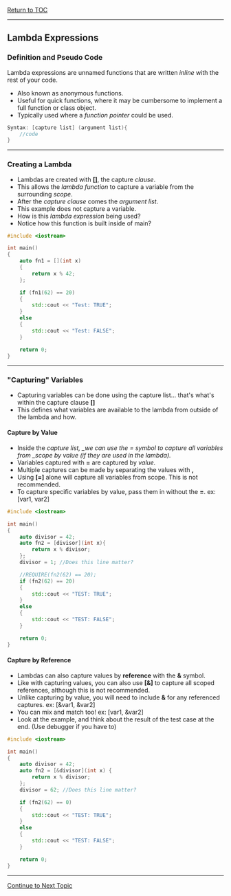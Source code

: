 <a href="https://github.com/CyberTrainingUSAF/10-Archive/blob/master/IQT-CPP_Programming/00-Table-of-Contents.md" > Return to TOC </a>

---

## Lambda Expressions


### Definition and Pseudo Code

Lambda expressions are unnamed functions that are written _inline_ with the rest of your code.

* Also known as anonymous functions.
* Useful for quick functions, where it may be cumbersome to implement a full function or class object.
* Typically used where a _function pointer_ could be used.

```cpp
Syntax: [capture list] (argument list){
    //code
}
```

---

### Creating a Lambda

* Lambdas are created with **\[\]**, the capture _clause_.
* This allows the _lambda function_ to capture a variable from the surrounding _scope_.
* After the _capture clause_ comes the _argument list_.
* This example does not capture a variable.
* How is this _lambda expression_ being used?
* Notice how this function is built inside of main?

```cpp
#include <iostream>

int main()
{
    auto fn1 = [](int x)
    {
        return x % 42;
    };

    if (fn1(62) == 20)
    {
        std::cout << "Test: TRUE";
    }
    else
    {
        std::cout << "Test: FALSE";
    }

    return 0;
}
```

---

### "Capturing" Variables

* Capturing variables can be done using the capture list... that's what's within the capture clause **\[\]**
* This defines what variables are available to the lambda from outside of the lambda and how. 

#### Capture by Value

* Inside the _capture list, \_we can use the = symbol to capture all variables from \_scope by value \(if they are used in the lambda\)._
* Variables captured with **=** are captured by _value._
* Multiple captures can be made by separating the values with **,**
* Using **\[=\]** alone will capture all variables from scope. This is not recommended.
* To capture specific variables by value, pass them in without the **=**. ex: \[var1, var2\]

```cpp
#include <iostream>

int main()
{
    auto divisor = 42;
    auto fn2 = [divisor](int x){
        return x % divisor;
    };
    divisor = 1; //Does this line matter?

    //REQUIRE(fn2(62) == 20);
    if (fn2(62) == 20)
    {
        std::cout << "TEST: TRUE";
    }
    else
    {
        std::cout << "TEST: FALSE";
    }

    return 0;
}
```

#### Capture by Reference

* Lambdas can also capture values by **reference** with the **&** symbol.
* Like with capturing values, you can also use **\[&\]** to capture all scoped references, although this is not recommended.
* Unlike capturing by value, you will need to include **&** for any referenced captures. ex: \[&var1, &var2\]
* You can mix and match too! ex: \[var1, &var2\]
* Look at the example, and think about the result of the test case at the end. \(Use debugger if you have to\)

```cpp
#include <iostream>

int main()
{
    auto divisor = 42;
    auto fn2 = [&divisor](int x) {
        return x % divisor;
    };
    divisor = 62; //Does this line matter?

    if (fn2(62) == 0)
    {
        std::cout << "TEST: TRUE";
    }
    else
    {
        std::cout << "TEST: FALSE";
    }

    return 0;
}
```

---

<a href="https://github.com/CyberTrainingUSAF/10-Archive/blob/master/IQT-CPP_Programming/ch02_Cpp_STL/2.12_stl-copy.md" > Continue to Next Topic </a>


